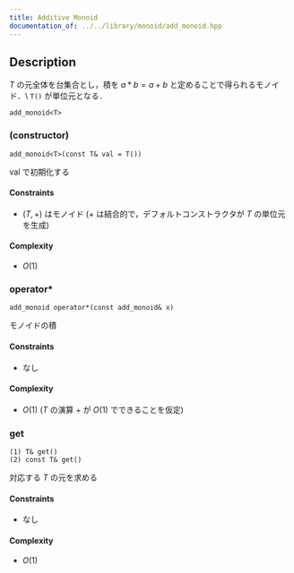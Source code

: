 ```yaml
---
title: Additive Monoid
documentation_of: ../../library/monoid/add_monoid.hpp
---
```


## Description
$T$ の元全体を台集合とし，積を $a\ast b=a+b$ と定めることで得られるモノイド．\\
``T()`` が単位元となる．
```
add_monoid<T>
```

### (constructor)
```
add_monoid<T>(const T& val = T())
```
$\mathrm{val}$ で初期化する

#### Constraints
- $(T,+)$ はモノイド ($+$ は結合的で，デフォルトコンストラクタが $T$ の単位元を生成)

#### Complexity
- $O(1)$

### operator*
```
add_monoid operator*(const add_monoid& x)
```
モノイドの積

#### Constraints
- なし

#### Complexity
- $O(1)$ ($T$ の演算 $+$ が $O(1)$ でできることを仮定)

### get
```
(1) T& get()
(2) const T& get()
```
対応する $T$ の元を求める

#### Constraints
- なし

#### Complexity
- $O(1)$
